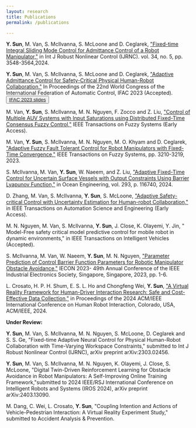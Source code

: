 ```yaml
---
layout: research
title: Publications
permalink: /publications

---
```

<p><strong>Y. Sun</strong>, M. Van, S. McIlvanna, S. McLoone and D. Ceglarek, <a href=" https://doi.org/10.1002/rnc.7150">"Fixed-time Integral Sliding Mode Control for Admittance Control of a Robot Manipulator,"</a> in Int J Robust Nonlinear Control (IJRNC). vol. 34, no. 5, pp. 3548-3564,2024.</p>
<p><strong>Y. Sun</strong>, M. Van, S. McIlvanna, S. McLoone and D. Ceglarek, <a href="https://doi.org/10.1016/j.ifacol.2023.10.1772">"Adaptive Admittance Control for Safety-Critical Physical Human-Robot Collaboration,"</a> In Proceedings of the 22nd World Congress of the International Federation of Automatic Control, IFAC 2023 (Accepted). <button><a href="https://drive.google.com/file/d/1ivIIMrf2N8MGiLyLrAo6Bgq0uoWBHGKa/view?usp=share_link">IFAC 2023 slides</a></button></p>

<p>M. Van, <strong>Y. Sun</strong>, S. McIlvanna, M. N. Nguyen, F. Zocco and Z. Liu, <a href="https://ieeexplore.ieee.org/document/10443016">"Control of Multiple AUV Systems with Input Saturations using Distributed Fixed-Time Consensus Fuzzy Control,"</a> IEEE Transactions on Fuzzy Systems (Early Access). </p>
<p>M. Van, <strong>Y. Sun</strong>, S. McIlvanna, M. N. Nguyen, M. O. Khyam and D. Ceglarek, <a href="https://ieeexplore.ieee.org/document/10050163">"Adaptive Fuzzy Fault Tolerant Control for Robot Manipulators with Fixed-Time Convergence,"</a> IEEE Transactions on Fuzzy Systems, pp. 3210-3219, 2023. </p>

<p>S. McIlvanna, M. Van, <strong>Y. Sun</strong>, W. Naeem, and Z. Liu, <a href="https://doi.org/10.1016/j.oceaneng.2024.116740">"Adaptive Fixed-Time Control for Uncertain Surface Vessels with Output Constraints Using Barrier Lyapunov Function,"</a> in Ocean Engineering, vol. 293, p. 116740, 2024.</p>

<p>D. Zhang, M. Van, S. McIlvanna, <strong>Y. Sun</strong>, S. McLoone, <a href="https://doi.org/10.1016/j.oceaneng.2024.116740">"Adaptive Safety-critical Control with Uncertainty Estimation for Human-robot Collaboration,"</a> in IEEE Transactions on Automation Science and Engineering (Early Access). </p>

<p>M. N. Nguyen, M. Van, S. McIlvanna, <strong>Y. Sun</strong>, J. Close, K. Olayemi, Y. Jin, " Model-Free safety critical model predictive control for mobile robot in dynamic environments," in IEEE Transactions on Intelligent Vehicles (Accepted).</p>

<p>S. McIlvanna, M. Van, W. Naeem, <strong>Y. Sun</strong>, M. N. Nguyen, <a href="https://ieeexplore.ieee.org/abstract/document/10312139">"Parameter Prediction of Control Barrier Function Parameters for Robotic Manipulator Obstacle Avoidance,"</a> IECON 2023- 49th Annual Conference of the IEEE Industrial Electronics Society, Singapore, Singapore, 2023, pp. 1-6. </p>

<p>L. Crosato, H. P. H. Shum, E. S. L. Ho and Chongfeng Wei, <strong>Y. Sun</strong>, <a href="https://doi.org/10.1145/3610977.3634923">"A Virtual Reality Framework for Human-Driver Interaction Research: Safe and Cost-Effective Data Collection,"</a> in Proceedings of the 2024 ACM/IEEE International Conference on Human Robot Interaction, Colorado, USA, ACM/IEEE, 2024.</p>

<p><strong>Under Review:</strong></p>
<p><strong>Y. Sun</strong>, M. Van, S. McIlvanna, M. N. Nguyen, S. McLoone, D. Ceglarek and S. S. Ge, "Fixed-time Adaptive Neural Control for Physical Human-Robot Collaboration with Time-Varying Workspace Constraints," submitted to Int J Robust Nonlinear Control (IJRNC), arXiv preprint arXiv:2303.02456.</p>

<p><strong>Y. Sun</strong>, M. Van, S. McIlvanna, M. N. Nguyen, K. Olayemi, J. Close, S. McLoone, "Digital Twin-Driven Reinforcement Learning for Obstacle Avoidance in Robot Manipulators: A Self-Improving Online Training Framework,"submitted to 2024 IEEE/RSJ International Conference on Intelligent Robots and Systems (IROS 2024), arXiv preprint arXiv:2403.13090.</p>

<p>M. Dang, C. Wei, L. Crosato, <strong>Y. Sun</strong>, "Coupling Intention and Actions of Vehicle-Pedestrian Interaction: A Virtual Reality Experiment Study," submitted to Accident Analysis & Prevention.</p>

<br />
